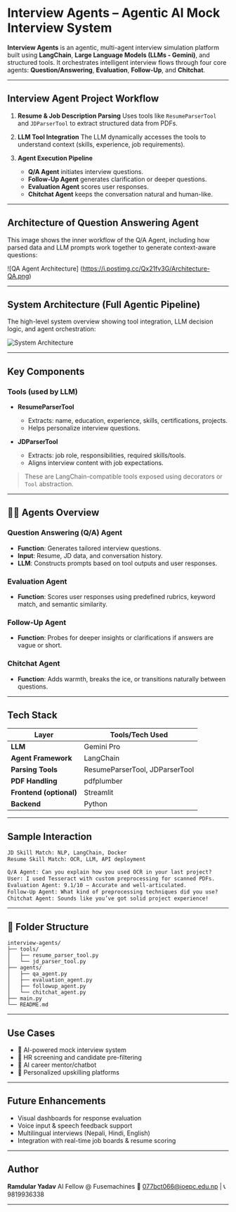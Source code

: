 
# Interview Agents – Agentic AI Mock Interview System

**Interview Agents** is an agentic, multi-agent interview simulation platform built using **LangChain**, **Large Language Models (LLMs - Gemini)**, and structured tools. It orchestrates intelligent interview flows through four core agents: **Question/Answering**, **Evaluation**, **Follow-Up**, and **Chitchat**.

---

## Interview Agent Project Workflow

1. **Resume & Job Description Parsing**
   Uses tools like `ResumeParserTool` and `JDParserTool` to extract structured data from PDFs.

2. **LLM Tool Integration**
   The LLM dynamically accesses the tools to understand context (skills, experience, job requirements).

3. **Agent Execution Pipeline**

   * **Q/A Agent** initiates interview questions.
   * **Follow-Up Agent** generates clarification or deeper questions.
   * **Evaluation Agent** scores user responses.
   * **Chitchat Agent** keeps the conversation natural and human-like.

---

##  Architecture of Question Answering Agent

This image shows the inner workflow of the Q/A Agent, including how parsed data and LLM prompts work together to generate context-aware questions:

![QA Agent Architecture] (https://i.postimg.cc/Qx21fv3G/Architecture-QA.png)

---

##  System Architecture (Full Agentic Pipeline)

The high-level system overview showing tool integration, LLM decision logic, and agent orchestration:

![System Architecture](https://i.postimg.cc/65R0q0nt/Untitled-diagram-Mermaid-Chart-2025-07-02-171151.png)

---

##  Key Components

###  Tools (used by LLM)

* **ResumeParserTool**

  * Extracts: name, education, experience, skills, certifications, projects.
  * Helps personalize interview questions.

* **JDParserTool**

  * Extracts: job role, responsibilities, required skills/tools.
  * Aligns interview content with job expectations.

> These are LangChain-compatible tools exposed using decorators or `Tool` abstraction.

---

## 🧑‍💼 Agents Overview

###  Question Answering (Q/A) Agent

* **Function**: Generates tailored interview questions.
* **Input**: Resume, JD data, and conversation history.
* **LLM**: Constructs prompts based on tool outputs and user responses.

###  Evaluation Agent

* **Function**: Scores user responses using predefined rubrics, keyword match, and semantic similarity.

###  Follow-Up Agent

* **Function**: Probes for deeper insights or clarifications if answers are vague or short.

###  Chitchat Agent

* **Function**: Adds warmth, breaks the ice, or transitions naturally between questions.

---

##  Tech Stack

| Layer                   | Tools/Tech Used                |
| ----------------------- | ------------------------------ |
| **LLM**                 | Gemini Pro            |
| **Agent Framework**     | LangChain                      |
| **Parsing Tools**       | ResumeParserTool, JDParserTool |
| **PDF Handling**        | pdfplumber                     |
| **Frontend (optional)** | Streamlit                      |
| **Backend**             | Python                         |

---

##  Sample Interaction

```txt
JD Skill Match: NLP, LangChain, Docker  
Resume Skill Match: OCR, LLM, API deployment

Q/A Agent: Can you explain how you used OCR in your last project?  
User: I used Tesseract with custom preprocessing for scanned PDFs.  
Evaluation Agent: 9.1/10 – Accurate and well-articulated.  
Follow-Up Agent: What kind of preprocessing techniques did you use?  
Chitchat Agent: Sounds like you’ve got solid project experience!
```

---

## 📁 Folder Structure

```
interview-agents/
├── tools/
│   ├── resume_parser_tool.py
│   └── jd_parser_tool.py
├── agents/
│   ├── qa_agent.py
│   ├── evaluation_agent.py
│   ├── followup_agent.py
│   └── chitchat_agent.py
├── main.py
└── README.md
```

---

##  Use Cases

* 🔹 AI-powered mock interview system
* 🔹 HR screening and candidate pre-filtering
* 🔹 AI career mentor/chatbot
* 🔹 Personalized upskilling platforms

---

##  Future Enhancements

*  Visual dashboards for response evaluation
*  Voice input & speech feedback support
*  Multilingual interviews (Nepali, Hindi, English)
*  Integration with real-time job boards & resume scoring

---

##  Author

**Ramdular Yadav**
AI Fellow @ Fusemachines
📧 [077bct066@ioepc.edu.np](mailto:077bct066@ioepc.edu.np) | 📞 9819936338

---
